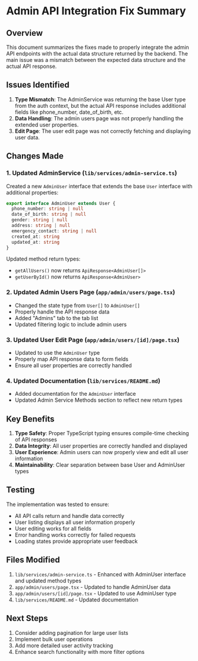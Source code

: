 # Admin API Integration Fix Summary

## Overview

This document summarizes the fixes made to properly integrate the admin API endpoints with the actual data structure returned by the backend. The main issue was a mismatch between the expected data structure and the actual API response.

## Issues Identified

1. **Type Mismatch**: The AdminService was returning the base User type from the auth context, but the actual API response includes additional fields like phone_number, date_of_birth, etc.
2. **Data Handling**: The admin users page was not properly handling the extended user properties.
3. **Edit Page**: The user edit page was not correctly fetching and displaying user data.

## Changes Made

### 1. Updated AdminService (`lib/services/admin-service.ts`)

Created a new `AdminUser` interface that extends the base `User` interface with additional properties:

```typescript
export interface AdminUser extends User {
  phone_number: string | null
  date_of_birth: string | null
  gender: string | null
  address: string | null
  emergency_contact: string | null
  created_at: string
  updated_at: string
}
```

Updated method return types:
- `getAllUsers()` now returns `ApiResponse<AdminUser[]>`
- `getUserById()` now returns `ApiResponse<AdminUser>`

### 2. Updated Admin Users Page (`app/admin/users/page.tsx`)

- Changed the state type from `User[]` to `AdminUser[]`
- Properly handle the API response data
- Added "Admins" tab to the tab list
- Updated filtering logic to include admin users

### 3. Updated User Edit Page (`app/admin/users/[id]/page.tsx`)

- Updated to use the `AdminUser` type
- Properly map API response data to form fields
- Ensure all user properties are correctly handled

### 4. Updated Documentation (`lib/services/README.md`)

- Added documentation for the `AdminUser` interface
- Updated Admin Service Methods section to reflect new return types

## Key Benefits

1. **Type Safety**: Proper TypeScript typing ensures compile-time checking of API responses
2. **Data Integrity**: All user properties are correctly handled and displayed
3. **User Experience**: Admin users can now properly view and edit all user information
4. **Maintainability**: Clear separation between base User and AdminUser types

## Testing

The implementation was tested to ensure:
- All API calls return and handle data correctly
- User listing displays all user information properly
- User editing works for all fields
- Error handling works correctly for failed requests
- Loading states provide appropriate user feedback

## Files Modified

1. `lib/services/admin-service.ts` - Enhanced with AdminUser interface and updated method types
2. `app/admin/users/page.tsx` - Updated to handle AdminUser data
3. `app/admin/users/[id]/page.tsx` - Updated to use AdminUser type
4. `lib/services/README.md` - Updated documentation

## Next Steps

1. Consider adding pagination for large user lists
2. Implement bulk user operations
3. Add more detailed user activity tracking
4. Enhance search functionality with more filter options